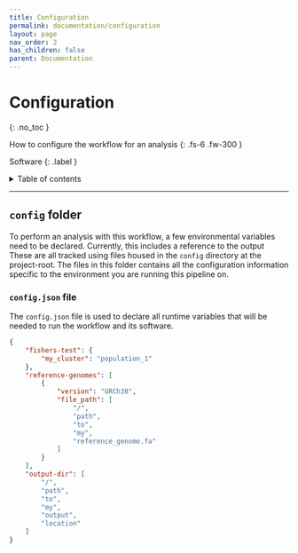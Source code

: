 ```yaml
---
title: Configuration
permalink: documentation/configuration
layout: page
nav_order: 2
has_children: false
parent: Documentation
---
```


# Configuration
{: .no_toc }

How to configure the workflow for an analysis
{: .fs-6 .fw-300 }

Software
{: .label }


<details markdown="block">
  <summary>
    Table of contents
  </summary>
  {: .text-delta }
1. TOC
{:toc}
</details>

---

## `config` folder

To perform an analysis with this workflow, a few environmental variables need to be declared. Currently, this includes a reference to the output These are all tracked using files housed in the `config` directory at the project-root. The files in this folder contains all the configuration information specific to the environment you are running this pipeline on.

### `config.json` file

The `config.json` file is used to declare all runtime variables that will be needed to run the workflow and its software.

```json
{
    "fishers-test": {
        "my_cluster": "population_1"
    },
    "reference-genomes": [
        {
            "version": "GRCh38",
            "file_path": [
                "/",
                "path",
                "to",
                "my",
                "reference_genome.fa"
            ]
        }
    ],
    "output-dir": [
        "/",
        "path",
        "to",
        "my",
        "output",
        "location"
    ]
}
```